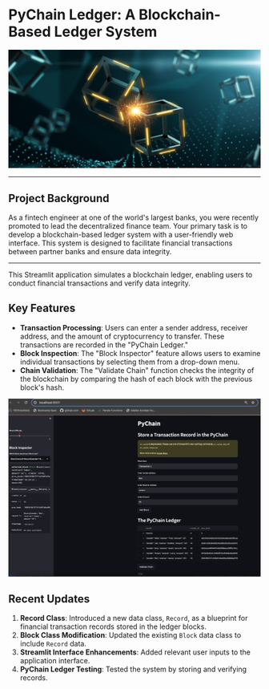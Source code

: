 # PyChain Ledger: A Blockchain-Based Ledger System

![alt=""](Images/application-image.png)

---

## Project Background

As a fintech engineer at one of the world's largest banks, you were recently promoted to lead the decentralized finance team. Your primary task is to develop a blockchain-based ledger system with a user-friendly web interface. This system is designed to facilitate financial transactions between partner banks and ensure data integrity.

---
This Streamlit application simulates a blockchain ledger, enabling users to conduct financial transactions and verify data integrity.

## Key Features
- **Transaction Processing**: Users can enter a sender address, receiver address, and the amount of cryptocurrency to transfer. These transactions are recorded in the "PyChain Ledger."
- **Block Inspection**: The "Block Inspector" feature allows users to examine individual transactions by selecting them from a drop-down menu.
- **Chain Validation**: The "Validate Chain" function checks the integrity of the blockchain by comparing the hash of each block with the previous block's hash.

![alt text](<PyChain Ledger-1.png>)



## Recent Updates
1. **Record Class**: Introduced a new data class, `Record`, as a blueprint for financial transaction records stored in the ledger blocks.
2. **Block Class Modification**: Updated the existing `Block` data class to include `Record` data.
3. **Streamlit Interface Enhancements**: Added relevant user inputs to the application interface.
4. **PyChain Ledger Testing**: Tested the system by storing and verifying records.




